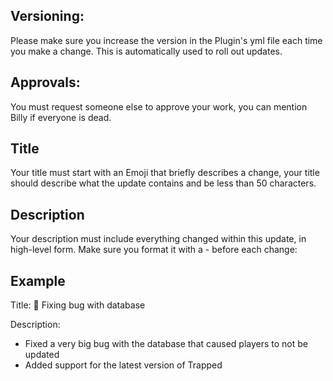 ## Versioning:
Please make sure you increase the version in the Plugin's yml file each time you make a change. This is automatically used to roll out updates.

## Approvals:
You must request someone else to approve your work, you can mention Billy if everyone is dead.

## Title
Your title must start with an Emoji that briefly describes a change, your title should describe what the update contains and be less than 50 characters.

## Description
Your description must include everything changed within this update, in high-level form.
Make sure you format it with a - before each change:

## Example
Title: 🐞 Fixing bug with database

Description:
- Fixed a very big bug with the database that caused players to not be updated
- Added support for the latest version of Trapped
